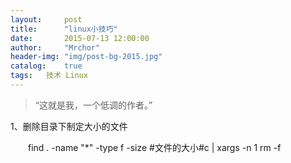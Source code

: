 ```yaml
---
layout:     post
title:      "linux小技巧"
date:       2015-07-13 12:00:00
author:     "Mrchor"
header-img: "img/post-bg-2015.jpg"
catalog:	true
tags:	技术 Linux
---
```


> “这就是我，一个低调的作者。”



1、删除目录下制定大小的文件

　　find . -name "*" -type f -size #文件的大小#c | xargs -n 1 rm -f